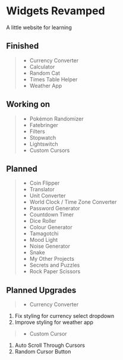 Widgets Revamped
================

A little website for learning

Finished
--------

> - Currency Converter
> - Calculator
> - Random Cat
> - Times Table Helper
> - Weather App

Working on
----------

> - Pokémon Randomizer
> - Fatebringer
> - Filters
> - Stopwatch
> - Lightswitch
> - Custom Cursors

Planned
-------

> - Coin Flipper
> - Translator
> - Unit Converter
> - World Clock / Time Zone Converter
> - Password Generator
> - Countdown Timer
> - Dice Roller
> - Colour Generator
> - Tamagotchi
> - Mood Light
> - Noise Generator
> - Snake
> - My Other Projects
> - Secrets and Puzzles
> - Rock Paper Scissors

Planned Upgrades
----------------

> - Currency Converter

  1. Fix styling for currency select dropdown
  2. Improve styling for weather app

> - Custom Cursor

  1. Auto Scroll Through Cursors
  2. Random Cursor Button

